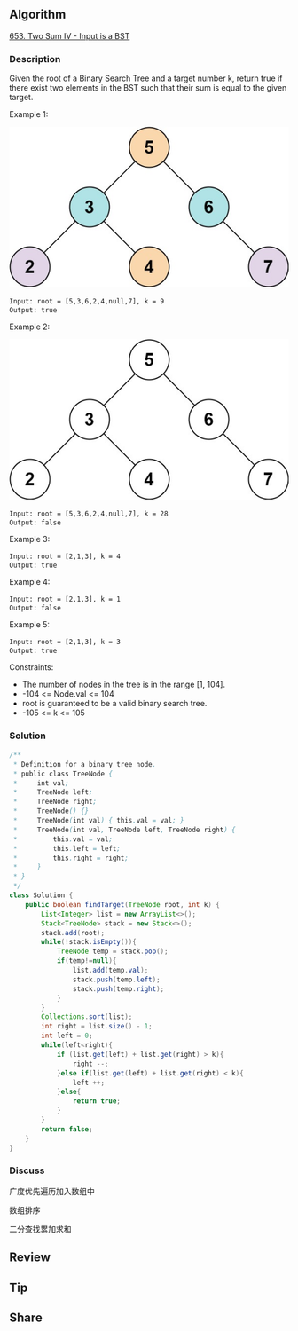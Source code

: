 ## Algorithm

[653. Two Sum IV - Input is a BST](https://leetcode.com/problems/two-sum-iv-input-is-a-bst/)

### Description

Given the root of a Binary Search Tree and a target number k, return true if there exist two elements in the BST such that their sum is equal to the given target.



Example 1:

![](assets/20201219-ffcc6f0a.png)

```
Input: root = [5,3,6,2,4,null,7], k = 9
Output: true
```

Example 2:

![](assets/20201219-f0f41f2a.png)

```
Input: root = [5,3,6,2,4,null,7], k = 28
Output: false
```

Example 3:

```
Input: root = [2,1,3], k = 4
Output: true
```

Example 4:

```
Input: root = [2,1,3], k = 1
Output: false
```

Example 5:

```
Input: root = [2,1,3], k = 3
Output: true
```

Constraints:

- The number of nodes in the tree is in the range [1, 104].
- -104 <= Node.val <= 104
- root is guaranteed to be a valid binary search tree.
- -105 <= k <= 105

### Solution

```java
/**
 * Definition for a binary tree node.
 * public class TreeNode {
 *     int val;
 *     TreeNode left;
 *     TreeNode right;
 *     TreeNode() {}
 *     TreeNode(int val) { this.val = val; }
 *     TreeNode(int val, TreeNode left, TreeNode right) {
 *         this.val = val;
 *         this.left = left;
 *         this.right = right;
 *     }
 * }
 */
class Solution {
    public boolean findTarget(TreeNode root, int k) {
        List<Integer> list = new ArrayList<>();
        Stack<TreeNode> stack = new Stack<>();
        stack.add(root);
        while(!stack.isEmpty()){
            TreeNode temp = stack.pop();
            if(temp!=null){
                list.add(temp.val);
                stack.push(temp.left);
                stack.push(temp.right);
            }
        }
        Collections.sort(list);
        int right = list.size() - 1;
        int left = 0;
        while(left<right){
            if (list.get(left) + list.get(right) > k){
                right --;
            }else if(list.get(left) + list.get(right) < k){
                left ++;
            }else{
                return true;
            }
        }
        return false;
    }
}
```

### Discuss

广度优先遍历加入数组中

数组排序

二分查找累加求和

## Review


## Tip


## Share
